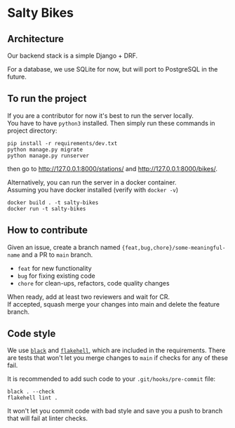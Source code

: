 # Salty Bikes

## Architecture

Our backend stack is a simple Django + DRF.

For a database, we use SQLite for now, but will port to PostgreSQL in the future.

## To run the project

If you are a contributor for now it's best to run the server locally.   
You have to have `python3` installed.
Then simply run these commands in project directory:

```
pip install -r requirements/dev.txt
python manage.py migrate
python manage.py runserver
```

then go to http://127.0.0.1:8000/stations/ and http://127.0.0.1:8000/bikes/.

Alternatively, you can run the server in a docker container.   
Assuming you have docker installed (verify with `docker -v`)

```
docker build . -t salty-bikes
docker run -t salty-bikes
```

## How to contribute

Given an issue, create a branch named `{feat,bug,chore}/some-meaningful-name` and a PR to `main` branch.   
- `feat` for new functionality
- `bug` for fixing existing code
- `chore` for clean-ups, refactors, code quality changes
  
When ready, add at least two reviewers and wait for CR.   
If accepted, squash merge your changes into main and delete the feature branch.


## Code style

We use [`black`](https://github.com/psf/black) and [`flakehell`](https://flakehell.readthedocs.io/), which are included in the requirements.
There are tests that won't let you merge changes to `main` if checks for any of these fail.

It is recommended to add such code to your `.git/hooks/pre-commit` file:
```
black . --check
flakehell lint .
```
It won't let you commit code with bad style and save you a push to branch that will fail at linter checks.
